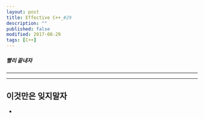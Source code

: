 ```yaml
---
layout: post
title: Effective C++_#29
description: ""
published: false
modified: 2017-08-29
tags: [C++]
---
```


##### 빨리 끝내자

---


---

## 이것만은 잊지말자
- 